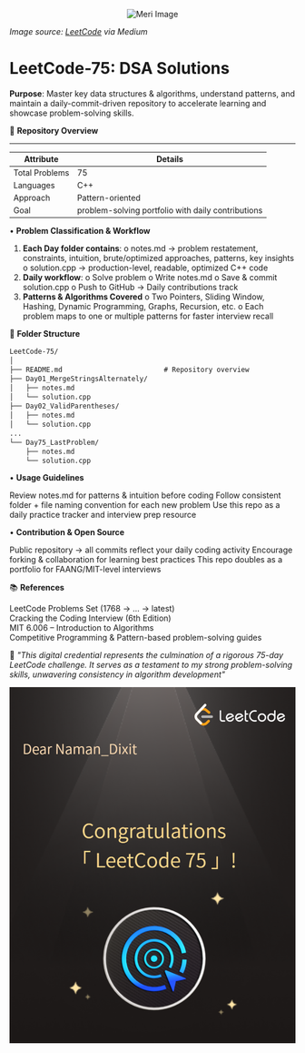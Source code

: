 <p align="center">
  <img src="https://encrypted-tbn0.gstatic.com/images?q=tbn:ANd9GcTbv-Xj-jTL-0zMspTZo-8tcZ4JOvd0dmOU9A&s" alt="Meri Image" width="600"/>
</p>

*Image source: [LeetCode](https://leetcode.com) via Medium*

# LeetCode-75: DSA Solutions

**Purpose**: Master key data structures & algorithms, understand patterns, and maintain a daily-commit-driven repository to accelerate learning and showcase problem-solving skills.

📌 **Repository Overview**
_____________________________________________________________________
| **Attribute** |                **Details**                         |     
|---------------|----------------------------------------------------|
| Total Problems| 75                                                 |
| Languages     | C++                                                | 
| Approach      | Pattern-oriented                                   |
| Goal          | problem-solving portfolio with daily contributions |



• **Problem Classification & Workflow**

1. **Each Day folder contains**:
      o	notes.md → problem restatement, constraints, intuition, brute/optimized approaches, patterns, key insights
      o	solution.cpp → production-level, readable, optimized C++ code
2. **Daily workflow**:
      o	Solve problem
      o	Write notes.md
      o	Save & commit solution.cpp
      o	Push to GitHub → Daily contributions track
3. **Patterns & Algorithms Covered**
      o	Two Pointers, Sliding Window, Hashing, Dynamic Programming, Graphs, Recursion, etc.
      o	Each problem maps to one or multiple patterns for faster interview recall


📂 **Folder Structure**

```
LeetCode-75/
│
├── README.md                         # Repository overview
├── Day01_MergeStringsAlternately/
│   ├── notes.md
│   └── solution.cpp
├── Day02_ValidParentheses/
│   ├── notes.md
│   └── solution.cpp
...
└── Day75_LastProblem/
    ├── notes.md
    └── solution.cpp

```
• **Usage Guidelines**

Review notes.md for patterns & intuition before coding
Follow consistent folder + file naming convention for each new problem
Use this repo as a daily practice tracker and interview prep resource


• **Contribution & Open Source**

Public repository → all commits reflect your daily coding activity
Encourage forking & collaboration for learning best practices
This repo doubles as a portfolio for FAANG/MIT-level interviews


📚 **References**

LeetCode Problems Set (1768 → … → latest)  
Cracking the Coding Interview (6th Edition)  
MIT 6.006 – Introduction to Algorithms  
Competitive Programming & Pattern-based problem-solving guides  


📌 _"This digital credential represents the culmination of a rigorous 75-day LeetCode challenge. It serves as a testament to my strong problem-solving skills, unwavering consistency in algorithm development"_

![LeetCode Badge](<badge leetcode 75-1.png>)